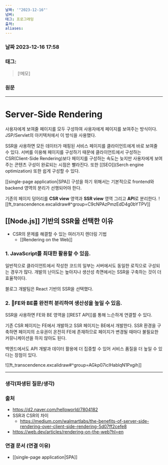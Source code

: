 ```yaml
---
날짜: '"2023-12-16"'
넘버: 
태그: 프로그래밍
출처: 
aliases:
---
```

### 날짜  2023-12-16 17:58

### 태그:

>[!메모]
>

### 원문
---
# Server-Side Rendering
사용자에게 보여줄 페이지를 모두 구성하여 사용자에게 페이지를 보여주는 방식이다.
JSP/Servlet의 아키텍처에서 이 방식을 사용했다.

SSR을 사용하면 모든 데이터가 매핑된 서비스 페이지를 클라이언트에게 바로 보여줄 수 있다.
서버를 이용해 페이지를 구성하기 때문에 클라이언트에서 구성하는 CSR(Client-Side Rendering)보다 페이지를 구성하는 속도는 늦지만 사용자에게 보여주는 콘텐츠 구성이 완료되는 시점은 빨라진다. 또한 [[SEO]](Serch engine optimization) 또한 쉽게 구성할 수 있다.

[[single-page application|SPA]] 구성을 하기 위해서는 기본적으로 frontend와 backend 영역의 분리가 선행되어야 한다.

기존의 페이지 덩어리를 **CSR view** 영역과 **SSR view** 영역 그리고 **API**로 분리한다.
![[ft_transcendence.excalidraw#^group=C9cNPAzPmzEdD4g0bYTPV]]
## [[Node.js]] 기반의 SSR을 선택한 이유
- CSR의 문제를 해결할 수 있는 여러가지 렌더링 기법
	- [[Rendering on the Web]]
### 1. JavaScript를 최대한 활용할 수 있음.
일반적으로 클라이언트에서 작성한 코드의 일부는 서버에서도 동일한 로직으로 구성되는 경우가 많다.
개발의 난이도는 높아지나 생산성 측면에서는 SSR을 구축하는 것이 더 효율적이다.

블로그 개발팀은 React 기반의 SSR을 선택했다.
### 2. FE와 BE를 완전히 분리하여 생산성을 높일 수 있음.
SSR을 사용하면 FE와 BE 영역을 [[REST API]]를 통해 느슨하게 연결할 수 있다.

기존 CSR 페이지는 FE에서 개발하고 SSR 페이지는 BE에서 개발한다.
SSR 환경을 구축하면 페이지의 소유권이 온전히 FE에 존재하므로 페이지가 변경될 때마다 불필요한 커뮤니케이션을 하지 않아도 된다.

백엔드에서도 API 개발과 데이터 활용에 더 집중할 수 있어 서비스 품질을 더 높일 수 있다는 장점이 있다.

![[ft_transcendence.excalidraw#^group=AGkp07icIHablqN1Pxgih]]





---
### 생각(파생된 질문/생각)

### 출처
- https://d2.naver.com/helloworld/7804182
- SSR과 CSR의 차이
	- https://medium.com/walmartlabs/the-benefits-of-server-side-rendering-over-client-side-rendering-5d07ff2cefe8
- https://web.dev/articles/rendering-on-the-web?hl=en
### 연결 문서 (연결 이유)
- [[single-page application|SPA]]